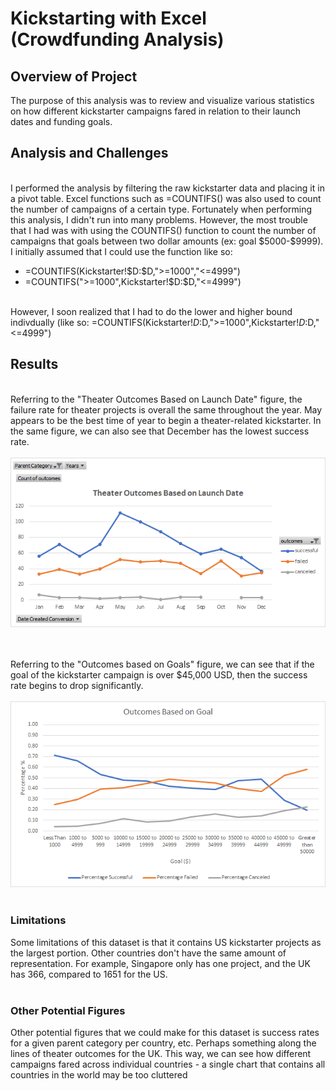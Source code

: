 <h1>Kickstarting with Excel (Crowdfunding Analysis)</h1>

<h2>Overview of Project</h2>
The purpose of this analysis was to review and visualize various statistics on how different kickstarter campaigns fared in relation to their launch dates and funding goals.

<h2>Analysis and Challenges</h2>
<br/>
I performed the analysis by filtering the raw kickstarter data and placing it in a pivot table. Excel functions such as =COUNTIFS() was also used to count the number of campaigns of a certain type.
Fortunately when performing this analysis, I didn't run into many problems. 
However, the most trouble that I had was with using the COUNTIFS() function to count the number of campaigns that goals between two dollar amounts (ex: goal $5000-$9999).
I initially assumed that I could use the function like so: 
<ul> 
<li> =COUNTIFS(Kickstarter!$D:$D,">=1000","<=4999") </li>
<li> =COUNTIFS(">=1000",Kickstarter!$D:$D,"<=4999") </li>
</ul>

<br/> However, I soon realized that I had to do the lower and higher bound indivdually (like so: =COUNTIFS(Kickstarter!$D:$D,">=1000",Kickstarter!$D:$D,"<=4999")


<h2>Results</h2>
<br/>
Referring to the "Theater Outcomes Based on Launch Date" figure, the failure rate for theater projects is overall the same throughout the year.
May appears to be the best time of year to begin a theater-related kickstarter. In the same figure, we can also see that December has the lowest success rate. <br/><br/>
  <img src="Resources/Theater_Outcomes_vs_Launch.png">
  
<br/><br/>
Referring to the "Outcomes based on Goals" figure, we can see that if the goal of the kickstarter campaign is over $45,000 USD, 
then the success rate begins to drop significantly.<br/><br/>
  <img src="Resources/Outcomes_vs_Goals.png">
<br/><br/>
  <h3>Limitations</h3>
Some limitations of this dataset is that it contains US kickstarter projects as the largest portion. 
Other countries don't have the same amount of representation. For example, Singapore only has one project, and the UK has 366, compared to 1651 for the US.
<br/><br/>
<h3>Other Potential Figures</h3>
Other potential figures that we could make for this dataset is success rates for a given parent category per country, etc. Perhaps something along the lines of theater outcomes for the UK. This way, we can see how different campaigns fared across individual countries - a single chart that contains all countries in the world may be too cluttered
